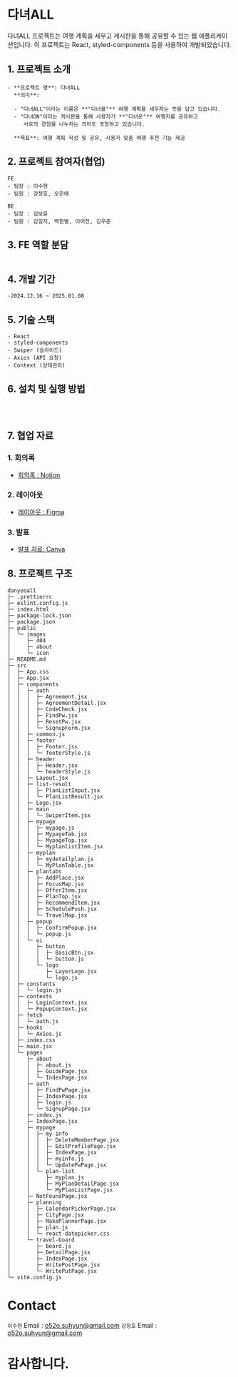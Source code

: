 # 다녀ALL

다녀ALL 프로젝트는 여행 계획을 세우고 게시판을 통해 공유할 수 있는 웹 애플리케이션입니다. 이 프로젝트는 React, styled-components 등을 사용하여 개발되었습니다.

## 1. 프로젝트 소개

```
- **프로젝트 명**: 다녀ALL
  **의미**:

  - "다녀ALL"이라는 이름은 **"다녀올"** 여행 계획을 세우자는 뜻을 담고 있습니다.
  - "다녀ON"이라는 게시판을 통해 사용자가 **"다녀온"** 여행지를 공유하고
     서로의 경험을 나누자는 의미도 포함하고 있습니다.

  **목표**: 여행 계획 작성 및 공유, 사용자 맞춤 여행 추천 기능 제공
```

## 2. 프로젝트 참여자(협업)

```
FE
- 팀장 : 이수현
- 팀원 : 강정호, 오은애

BE
- 팀장 : 심보윤
- 팀원 : 김일지, 백한별, 이어진, 김우준
```

## 3. FE 역할 분담

```

```

## 4. 개발 기간

```
-2024.12.16 ~ 2025.01.08
```

## 5. 기술 스택

```
- React
- styled-components
- Swiper (슬라이드)
- Axios (API 요청)
- Context (상태관리)
```

## 6. 설치 및 실행 방법

```

```

```

```

```

```

## 7. 협업 자료

### 1. 회의록

- [회의록 : Notion](https://buttercup-lyric-4ee.notion.site/1576cf890caa807e865deba39a032df0?v=1576cf890caa8194abf0000c14b5b68b&pvs=4)

### 2. 레이아웃

- [레이아웃 : Figma](https://www.figma.com/design/L57TThYRiljYfnrPiq9HEL/1%EC%B0%A8-%ED%94%84%EB%A1%9C%EC%A0%9D%ED%8A%B8-%EC%99%80%EC%9D%B4%EC%96%B4%ED%94%84%EB%A0%88%EC%9E%84?node-id=1-6&p=f&t=mFne0RXla5MS88TH-0)

### 3. 발표

- [발표 자료: Canva](https://www.canva.com/design/DAGbHithVhQ/1s9tg3SOvaOuf8lpAN7tJA/edit)

## 8. 프로젝트 구조

```
danyeoall
├─ .prettierrc
├─ eslint.config.js
├─ index.html
├─ package-lock.json
├─ package.json
├─ public
│  └─ images
│     ├─ 404
│     ├─ about
│     └─ icon
├─ README.md
├─ src
│  ├─ App.css
│  ├─ App.jsx
│  ├─ components
│  │  ├─ auth
│  │  │  ├─ Agreement.jsx
│  │  │  ├─ AgreementDetail.jsx
│  │  │  ├─ CodeCheck.jsx
│  │  │  ├─ FindPw.jsx
│  │  │  ├─ ResetPw.jsx
│  │  │  └─ SignupForm.jsx
│  │  ├─ common.js
│  │  ├─ footer
│  │  │  ├─ Footer.jsx
│  │  │  └─ footerStyle.js
│  │  ├─ header
│  │  │  ├─ Header.jsx
│  │  │  └─ headerStyle.js
│  │  ├─ Layout.jsx
│  │  ├─ list-result
│  │  │  ├─ PlanListInput.jsx
│  │  │  └─ PlanListResult.jsx
│  │  ├─ Logo.jsx
│  │  ├─ main
│  │  │  └─ SwiperItem.jsx
│  │  ├─ mypage
│  │  │  ├─ mypage.js
│  │  │  ├─ MypageTab.jsx
│  │  │  ├─ MypageTop.jsx
│  │  │  └─ MyplanlistItem.jsx
│  │  ├─ myplan
│  │  │  ├─ mydetailplan.js
│  │  │  └─ MyPlanTable.jsx
│  │  ├─ plantabs
│  │  │  ├─ AddPlace.jsx
│  │  │  ├─ FocusMap.jsx
│  │  │  ├─ OfferItem.jsx
│  │  │  ├─ PlanTop.jsx
│  │  │  ├─ RecommendItem.jsx
│  │  │  ├─ SchedulePush.jsx
│  │  │  └─ TravelMap.jsx
│  │  ├─ popup
│  │  │  ├─ ConfirmPopup.jsx
│  │  │  └─ popup.js
│  │  └─ ui
│  │     ├─ button
│  │     │  ├─ BasicBtn.jsx
│  │     │  └─ button.js
│  │     └─ logo
│  │        ├─ LayerLogo.jsx
│  │        └─ logo.js
│  ├─ constants
│  │  └─ login.js
│  ├─ contexts
│  │  ├─ LoginContext.jsx
│  │  └─ PopupContext.jsx
│  ├─ fetch
│  │  └─ auth.js
│  ├─ hooks
│  │  └─ Axios.js
│  ├─ index.css
│  ├─ main.jsx
│  └─ pages
│     ├─ about
│     │  ├─ about.js
│     │  ├─ GuidePage.jsx
│     │  └─ IndexPage.jsx
│     ├─ auth
│     │  ├─ FindPwPage.jsx
│     │  ├─ IndexPage.jsx
│     │  ├─ login.js
│     │  └─ SignupPage.jsx
│     ├─ index.js
│     ├─ IndexPage.jsx
│     ├─ mypage
│     │  ├─ my-info
│     │  │  ├─ DeleteMemberPage.jsx
│     │  │  ├─ EditProfilePage.jsx
│     │  │  ├─ IndexPage.jsx
│     │  │  ├─ myinfo.js
│     │  │  └─ UpdatePwPage.jsx
│     │  └─ plan-list
│     │     ├─ myplan.js
│     │     ├─ MyPlanDetailPage.jsx
│     │     └─ MyPlanListPage.jsx
│     ├─ NotFoundPage.jsx
│     ├─ planning
│     │  ├─ CalendarPickerPage.jsx
│     │  ├─ CityPage.jsx
│     │  ├─ MakePlannerPage.jsx
│     │  ├─ plan.js
│     │  └─ react-datepicker.css
│     └─ travel-board
│        ├─ board.js
│        ├─ DetailPage.jsx
│        ├─ IndexPage.jsx
│        ├─ WritePostPage.jsx
│        └─ WritePutPage.jsx
└─ vite.config.js

```

# Contact

`이수현` Email : o52o.suhyun@gmail.com
`강정호` Email : o52o.suhyun@gmail.com

# 감사합니다.
